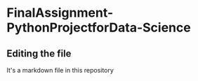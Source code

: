 # FinalAssignment-PythonProjectforData-Science
## Editing the file 
It's a markdown file in this repository
